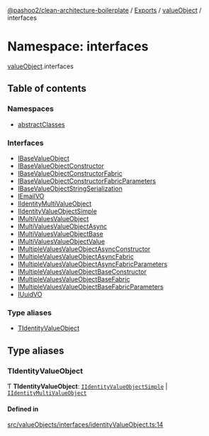 [@pashoo2/clean-architecture-boilerplate](../README.md) / [Exports](../modules.md) / [valueObject](valueobject.md) / interfaces

# Namespace: interfaces

[valueObject](valueobject.md).interfaces

## Table of contents

### Namespaces

- [abstractClasses](valueobject.interfaces.abstractclasses.md)

### Interfaces

- [IBaseValueObject](../interfaces/valueobject.interfaces.ibasevalueobject.md)
- [IBaseValueObjectConstructor](../interfaces/valueobject.interfaces.ibasevalueobjectconstructor.md)
- [IBaseValueObjectConstructorFabric](../interfaces/valueobject.interfaces.ibasevalueobjectconstructorfabric.md)
- [IBaseValueObjectConstructorFabricParameters](../interfaces/valueobject.interfaces.ibasevalueobjectconstructorfabricparameters.md)
- [IBaseValueObjectStringSerialization](../interfaces/valueobject.interfaces.ibasevalueobjectstringserialization.md)
- [IEmailVO](../interfaces/valueobject.interfaces.iemailvo.md)
- [IIdentityMultiValueObject](../interfaces/valueobject.interfaces.iidentitymultivalueobject.md)
- [IIdentityValueObjectSimple](../interfaces/valueobject.interfaces.iidentityvalueobjectsimple.md)
- [IMultiValuesValueObject](../interfaces/valueobject.interfaces.imultivaluesvalueobject.md)
- [IMultiValuesValueObjectAsync](../interfaces/valueobject.interfaces.imultivaluesvalueobjectasync.md)
- [IMultiValuesValueObjectBase](../interfaces/valueobject.interfaces.imultivaluesvalueobjectbase.md)
- [IMultiValuesValueObjectValue](../interfaces/valueobject.interfaces.imultivaluesvalueobjectvalue.md)
- [IMultipleValuesValueObjectAsyncConstructor](../interfaces/valueobject.interfaces.imultiplevaluesvalueobjectasyncconstructor.md)
- [IMultipleValuesValueObjectAsyncFabric](../interfaces/valueobject.interfaces.imultiplevaluesvalueobjectasyncfabric.md)
- [IMultipleValuesValueObjectAsyncFabricParameters](../interfaces/valueobject.interfaces.imultiplevaluesvalueobjectasyncfabricparameters.md)
- [IMultipleValuesValueObjectBaseConstructor](../interfaces/valueobject.interfaces.imultiplevaluesvalueobjectbaseconstructor.md)
- [IMultipleValuesValueObjectBaseFabric](../interfaces/valueobject.interfaces.imultiplevaluesvalueobjectbasefabric.md)
- [IMultipleValuesValueObjectBaseFabricParameters](../interfaces/valueobject.interfaces.imultiplevaluesvalueobjectbasefabricparameters.md)
- [IUuidVO](../interfaces/valueobject.interfaces.iuuidvo.md)

### Type aliases

- [TIdentityValueObject](valueobject.interfaces.md#tidentityvalueobject)

## Type aliases

### TIdentityValueObject

Ƭ **TIdentityValueObject**: [`IIdentityValueObjectSimple`](../interfaces/valueobject.interfaces.iidentityvalueobjectsimple.md) \| [`IIdentityMultiValueObject`](../interfaces/valueobject.interfaces.iidentitymultivalueobject.md)

#### Defined in

[src/valueObjects/interfaces/identityValueObject.ts:14](https://github.com/pashoo2/clean-architecture-boilerplate/blob/4202db5/src/valueObjects/interfaces/identityValueObject.ts#L14)
